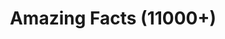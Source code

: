 ---
layout: 'apps'
title: 'Amazing Facts (11000+)'
description: 'With more than 11,000 interesting and unusual facts collected from all over the globe, presented in a simple and beautiful user interface, this app is sure to entertain you and amaze you whenever you need it.'
item: 'amazingfacts'
---
